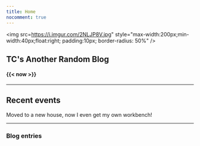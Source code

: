 ```yaml
---
title: Home
nocomment: true
---
```


<img src=https://i.imgur.com/2NLJP8V.jpg" style="max-width:200px;min-width:40px;float:right; padding:10px; border-radius: 50%" />

## TC's Another Random Blog 
#### {{< now >}}

--- 

## Recent events  

Moved to a new house, now I even get my own workbench!

---  

### Blog entries
